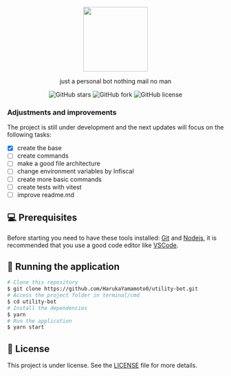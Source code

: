 <p align="center">
  <a href="https://discord.com/oauth2/authorize?client_id=1040051324621967370&scope=bot&permissions=8">
    <img src="https://imgur.com/HFENUgq.png" height="150"/>
  </a>
</p>

<p align="center">just a personal bot nothing mail no man</>
<div align="center">
  <img alt="GitHub stars" src="https://img.shields.io/github/stars/HarukaYamamoto0/utility-bot?color=informational">
  <img alt="GitHub fork" src="https://img.shields.io/github/forks/HarukaYamamoto0/utility-bot?color=informational">
  <img alt="GitHub license" src="https://img.shields.io/github/license/HarukaYamamoto0/utility-bot?color=informational">
</div>

### Adjustments and improvements

The project is still under development and the next updates will focus on the following tasks:

- [x] create the base
- [ ] create commands
- [ ] make a good file architecture
- [ ] change environment variables by Infiscal
- [ ] create more basic commands
- [ ] create tests with vitest
- [ ] improve readme.md

## 💻 Prerequisites
Before starting you need to have these tools installed: [Git](https://git-scm.com/) and [Nodejs](https://nodejs.org/en/), it is recommended that you use a good code editor like [VSCode](https://code.visualstudio.com/).

## 🎲 Running the application

```bash
# Clone this repository
$ git clone https://github.com/HarukaYamamoto0/utility-bot.git
# Access the project folder in terminal/cmd
$ cd utility-bot
# Install the dependencies
$ yarn
# Run the application
$ yarn start
```

## 📝 License

This project is under license. See the [LICENSE](LICENSE) file for more details.

